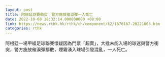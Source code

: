 ```yaml
---
layout: post
title: 阿根廷球賽衝突　警方施放催淚彈一人死亡
date: 2022-10-08 18:32:14.000000000 +08:00
link: https://news.rthk.hk/rthk/ch/component/k2/1670167-20221008.htm
categories: rthk
---
```


阿根廷一場甲組足球聯賽懷疑因為門票「超賣」，大批未能入場的球迷與警方衝突，警方施放催淚彈驅散，煙霧湧入球場引發混亂，一人死亡。
